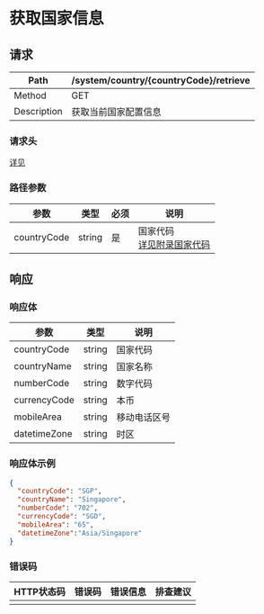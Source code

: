 # 获取国家信息

## 请求

| Path        | /system/country/{countryCode}/retrieve |
| ----------- | -------------------------------------- |
| Method      | GET                                    |
| Description | 获取当前国家配置信息                   |

### 请求头

[详见](../header.md)

### 路径参数

| 参数        | 类型   | 必须 | 说明                                                         |
| ----------- | ------ | ---- | ------------------------------------------------------------ |
| countryCode | string | 是   | 国家代码<br />[详见附录国家代码](../appendices/country_code.md) |

## 响应

### 响应体

| 参数         | 类型   | 说明         |
| ------------ | ------ | ------------ |
| countryCode  | string | 国家代码     |
| countryName  | string | 国家名称     |
| numberCode   | string | 数字代码     |
| currencyCode | string | 本币         |
| mobileArea   | string | 移动电话区号 |
| datetimeZone | string | 时区         |

### 响应体示例

```json
{
  "countryCode": "SGP",
  "countryName": "Singapore",
  "numberCode": "702",
  "currencyCode": "SGD",
  "mobileArea": "65",
  "datetimeZone":"Asia/Singapore"
}
```

### 错误码

| HTTP状态码 | 错误码 | 错误信息 | 排查建议 |
| ---------- | ------ | -------- | -------- |
|            |        |          |          |

